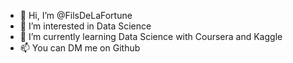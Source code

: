 - 👋 Hi, I’m @FilsDeLaFortune
- 👀 I’m interested in Data Science
- 🌱 I’m currently learning Data Science with Coursera and Kaggle
- 📫 You can DM me on Github

<!---
FilsDeLaFortune/FilsDeLaFortune is a ✨ special ✨ repository because its `README.md` (this file) appears on your GitHub profile.
You can click the Preview link to take a look at your changes.
--->
